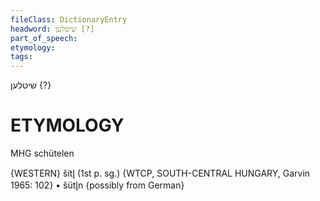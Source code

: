 ```yaml
---
fileClass: DictionaryEntry
headword: שיטלען [?]
part_of_speech: 
etymology: 
tags: 
---
```

שיטלען {?}

ETYMOLOGY
===========
MHG schütelen

{WESTERN}
šitl̥ (1st p. sg.) {WTCP, SOUTH-CENTRAL HUNGARY, Garvin 1965: 102}
	•	šütl̥n {possibly from German}